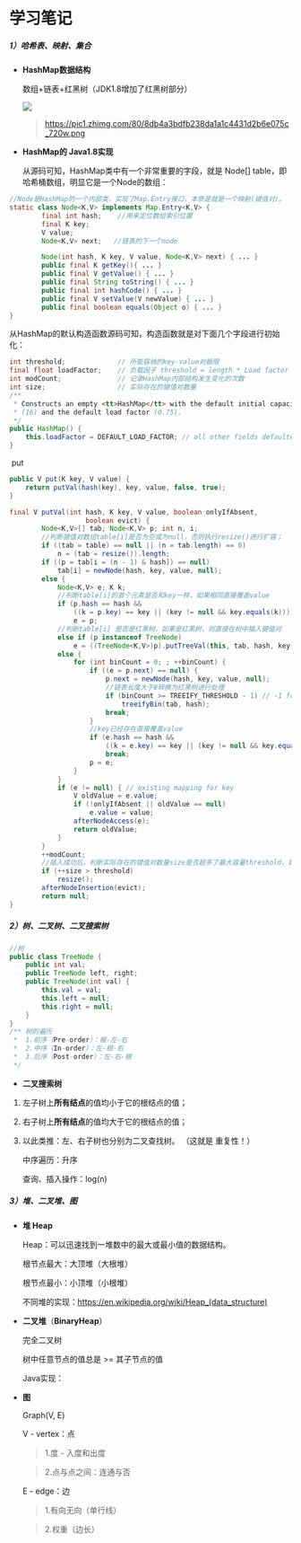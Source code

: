 # 学习笔记

##### 1）哈希表、映射、集合

- **HashMap数据结构**

  数组+链表+红黑树（JDK1.8增加了红黑树部分）

  ![](E:\IDEspace\geekclass\algorithm009-class01\Week_02\images\HashMap.png)

  > https://pic1.zhimg.com/80/8db4a3bdfb238da1a1c4431d2b6e075c_720w.png

- **HashMap的 Java1.8实现**

  从源码可知，HashMap类中有一个非常重要的字段，就是 Node[] table，即哈希桶数组，明显它是一个Node的数组：

```java
//Node是HashMap的一个内部类，实现了Map.Entry接口，本质是就是一个映射(键值对)。
static class Node<K,V> implements Map.Entry<K,V> {
        final int hash;    //用来定位数组索引位置
        final K key;
        V value;
        Node<K,V> next;   //链表的下一个node

        Node(int hash, K key, V value, Node<K,V> next) { ... }
        public final K getKey(){ ... }
        public final V getValue() { ... }
        public final String toString() { ... }
        public final int hashCode() { ... }
        public final V setValue(V newValue) { ... }
        public final boolean equals(Object o) { ... }
}
```

​		从HashMap的默认构造函数源码可知，构造函数就是对下面几个字段进行初始化：

```java
int threshold;             // 所能容纳的key-value对极限 
final float loadFactor;    // 负载因子 threshold = length * Load factor
int modCount;  			   // 记录HashMap内部结构发生变化的次数
int size;				   // 实际存在的键值对数量
/**
 * Constructs an empty <tt>HashMap</tt> with the default initial capacity
 * (16) and the default load factor (0.75).
 */
public HashMap() {
	this.loadFactor = DEFAULT_LOAD_FACTOR; // all other fields defaulted
}
```

​	put

```java
public V put(K key, V value) {
    return putVal(hash(key), key, value, false, true);
}

final V putVal(int hash, K key, V value, boolean onlyIfAbsent,
                   boolean evict) {
        Node<K,V>[] tab; Node<K,V> p; int n, i;
    	//判断键值对数组table[i]是否为空或为null，否则执行resize()进行扩容；
        if ((tab = table) == null || (n = tab.length) == 0)
            n = (tab = resize()).length;
        if ((p = tab[i = (n - 1) & hash]) == null)
            tab[i] = newNode(hash, key, value, null);
        else {
            Node<K,V> e; K k;
            //判断table[i]的首个元素是否和key一样，如果相同直接覆盖value
            if (p.hash == hash &&
                ((k = p.key) == key || (key != null && key.equals(k))))
                e = p;
            //判断table[i] 是否是红黑树，如果是红黑树，则直接在树中插入键值对
            else if (p instanceof TreeNode)
                e = ((TreeNode<K,V>)p).putTreeVal(this, tab, hash, key, value);
            else {
                for (int binCount = 0; ; ++binCount) {
                    if ((e = p.next) == null) {
                        p.next = newNode(hash, key, value, null);
                        //链表长度大于8转换为红黑树进行处理
                        if (binCount >= TREEIFY_THRESHOLD - 1) // -1 for 1st
                            treeifyBin(tab, hash);
                        break;
                    }
                    //key已经存在直接覆盖value
                    if (e.hash == hash &&
                        ((k = e.key) == key || (key != null && key.equals(k))))
                        break;
                    p = e;
                }
            }
            if (e != null) { // existing mapping for key
                V oldValue = e.value;
                if (!onlyIfAbsent || oldValue == null)
                    e.value = value;
                afterNodeAccess(e);
                return oldValue;
            }
        }
        ++modCount;
    	//插入成功后，判断实际存在的键值对数量size是否超多了最大容量threshold，如果超过，进行扩容
        if (++size > threshold)
            resize();
        afterNodeInsertion(evict);
        return null;
}
```

##### 2）树、二叉树、二叉搜索树

```java
//树
public class TreeNode { 
	public int val; 
	public TreeNode left, right; 
	public TreeNode(int val) { 
 		this.val = val; 
 		this.left = null; 
 		this.right = null; 
	} 
}
/** 树的遍历
 *	1.前序（Pre-order）：根-左-右
 *	2.中序（In-order）：左-根-右
 *	3.后序（Post-order）：左-右-根
 */
```

- **二叉搜索树**

1. 左子树上**所有结点**的值均小于它的根结点的值； 

2. 右子树上**所有结点**的值均大于它的根结点的值； 

3. 以此类推：左、右子树也分别为二叉查找树。 （这就是 重复性！）

   中序遍历：升序

   查询、插入操作：log(n)

##### 3）堆、二叉堆、图 

- **堆 Heap**

  Heap：可以迅速找到一堆数中的最大或最小值的数据结构。

  根节点最大：大顶堆（大根堆）

  根节点最小：小顶堆（小根堆）

  不同堆的实现：https://en.wikipedia.org/wiki/Heap_(data_structure)

- **二叉堆**（**BinaryHeap**）

  完全二叉树

  树中任意节点的值总是 >= 其子节点的值

  Java实现：

- **图**

  Graph(V, E)

  V - vertex：点

  > 1.度 - 入度和出度

  > 2.点与点之间：连通与否

  E - edge：边

  > 1.有向无向（单行线）

  > 2.权重（边长）

  

  

